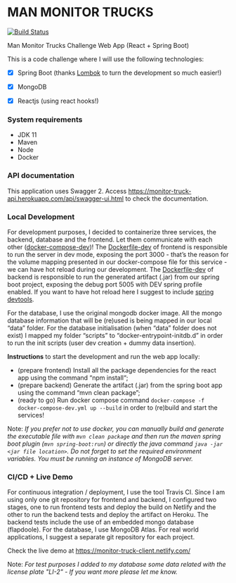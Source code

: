 # MAN MONITOR TRUCKS
[![Build Status](https://travis-ci.org/alexmarqs/man-monitor-trucks.svg?branch=master)](https://travis-ci.org/alexmarqs/man-monitor-trucks)

Man Monitor Trucks Challenge Web App (React + Spring Boot)


This is a code challenge where I will use the following technologies:

- [x] Spring Boot (thanks [Lombok](https://projectlombok.org/) to turn the development so much easier!) 
- [x] MongoDB 
- [x] Reactjs (using react hooks!) 


### System requirements
- JDK 11
- Maven
- Node
- Docker

### API documentation 
This application uses Swagger 2. Access https://monitor-truck-api.herokuapp.com/api/swagger-ui.html to check the documentation.

### Local Development
For development purposes, I decided to containerize three services, the backend, database and the frontend. Let them communicate with each other ([docker-compose-dev](./docker-compose-dev.yml))! The [Dockerfile-dev](./monitor-truck-client/Dockerfile-dev) of frontend is responsible to run the server in dev mode, exposing the port 3000 - that’s the reason for the volume mapping presented in our docker-compose file for this service - we can have hot reload during our development. The [Dockerfile-dev](./monitor-truck-api/Dockerfile-dev) of backend is responsible to run the generated artifact (.jar) from our spring boot project, exposing the debug port 5005 with DEV spring profile enabled. If you want to have hot reload here I suggest to include [spring devtools](https://docs.spring.io/spring-boot/docs/1.5.16.RELEASE/reference/html/using-boot-devtools.html).

For the database, I use the original mongodb docker image. All the mongo database information that will be (re)used is being mapped in our local “data” folder. For the database initialisation (when “data” folder does not exist) I mapped my folder “scripts” to “docker-entrypoint-initdb.d” in order to run the init scripts (user dev creation + dummy data insertion).

**Instructions** to start the development and run the web app locally:
  - (prepare frontend) Install all the package dependencies for the react app using the command “npm install“;
  - (prepare backend) Generate the artifact (.jar) from the spring boot app using the command “mvn clean package”;
  - (ready to go) Run docker compose command `docker-compose -f docker-compose-dev.yml up --build` in order to (re)build and start the services!

Note: *If you prefer not to use docker, you can manually build and generate the executable file with `mvn clean package` and then run the maven spring boot plugin (`mvn spring-boot:run`) or directly the java command `java -jar <jar file location>`. Do not forget to set the required environment variables. You must be running an instance of MongoDB server.*

### CI/CD + Live Demo
For continuous integration / deployment, I use the tool Travis CI. Since I am using only one git repository for frontend and backend, I configured two stages, one to run frontend tests and deploy the build on Netlify and the other to run the backend tests and deploy the artifact on Heroku. The backend tests include the use of an embedded mongo database (flapdoole). For the database, I use MongoDB Atlas. For real world applications, I suggest a separate git repository for each project.

Check the live demo at https://monitor-truck-client.netlify.com/ 

Note: *For test purposes I added to my database some data related with the license plate "LI-2" - If you want more please let me know.*






